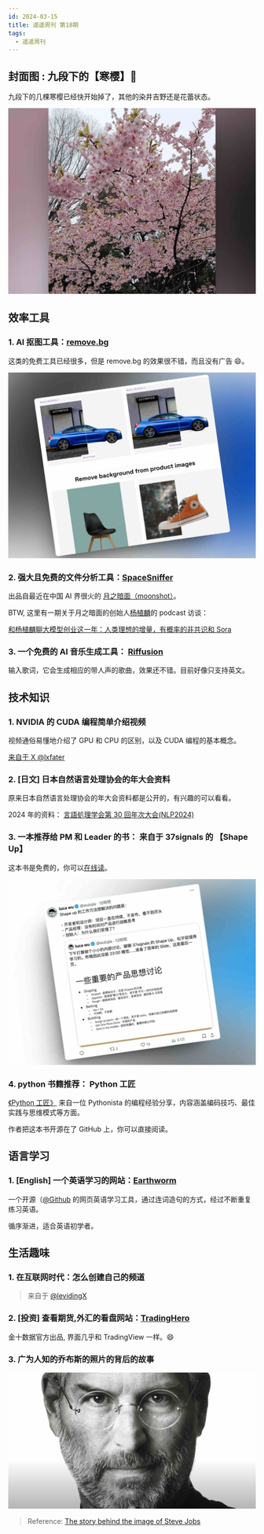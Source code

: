 ```yaml
---
id: 2024-03-15
title: 遥遥周刊 第18期
tags:
  - 遥遥周刊
---
```


## 封面图 : 九段下的【寒樱】🌸

九段下的几棵寒樱已经快开始掉了，其他的染井吉野还是花蕾状态。

![img](cover.jpg)

## 效率工具

### 1. AI 抠图工具：[remove.bg](https://removebg.one/)

这类的免费工具已经很多，但是 remove.bg 的效果很不错，而且没有广告 😄。

![img](removebg.jpg)

### 2. 强大且免费的文件分析工具：[SpaceSniffer](http://www.uderzo.it/main_products/space_sniffer/)

出品自最近在中国 AI 界很火的 [月之暗面（moonshot）](https://www.moonshot.cn/)。

BTW, 这里有一期关于月之暗面的创始人[杨植麟](https://kimiyoung.github.io/)的 podcast 访谈：

[和杨植麟聊大模型创业这一年：人类理想的增量，有概率的非共识和 Sora](https://www.xiaoyuzhoufm.com/episode/65e16b5b6144a933b1d968b5)

### 3. 一个免费的 AI 音乐生成工具： [Riffusion](https://www.riffusion.com/)

输入歌词，它会生成相应的带人声的歌曲，效果还不错。目前好像只支持英文。

## 技术知识

### 1. NVIDIA 的 CUDA 编程简单介绍视频

视频通俗易懂地介绍了 GPU 和 CPU 的区别，以及 CUDA 编程的基本概念。

[来自于 X @lxfater](https://twitter.com/lxfater/status/1768267426234560765)

### 2. [日文] 日本自然语言处理协会的年大会资料

原来日本自然语言处理协会的年大会资料都是公开的，有兴趣的可以看看。

2024 年的资料： [言語処理学会第 30 回年次大会(NLP2024)](https://www.anlp.jp/proceedings/annual_meeting/2024/index.html)

### 3. 一本推荐给 PM 和 Leader 的书： 来自于 37signals 的 【Shape Up】

这本书是免费的，你可以[在线读](https://basecamp.com/shapeup)。

![img](37signalsShapeUp.jpg)

### 4. python 书籍推荐： Python 工匠

[《Python 工匠》](https://github.com/piglei/one-python-craftsman) 来自一位 Pythonista 的编程经验分享，内容涵盖编码技巧、最佳实践与思维模式等方面。

作者把这本书开源在了 GitHub 上，你可以直接阅读。

## 语言学习

### 1. [English] 一个英语学习的网站：[Earthworm](https://earthworm.cuixueshe.com/)

一个开源（[@Github](https://github.com/cuixueshe/earthworm) 的网页英语学习工具，通过连词造句的方式，经过不断重复练习英语。

循序渐进，适合英语初学者。

## 生活趣味

### 1. 在互联网时代：怎么创建自己的频道

> 来自于 [@levidingX](https://twitter.com/levidingX/status/1768431960328945835)

### 2. [投资] 查看期货,外汇的看盘网站：[TradingHero](https://www.tradinghero.com/)

金十数据官方出品, 界面几乎和 TradingView 一样。😄

### 3. 广为人知的乔布斯的照片的背后的故事

![img](theStoryBehindTheImageOfSteveJobs.jpeg)

> Reference: [The story behind the image of Steve Jobs](https://profoto.com/int/profoto-stories/albert-watson-steve-jobs)

